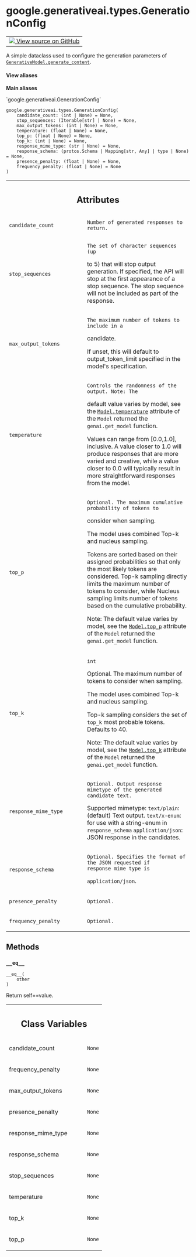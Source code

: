 
# google.generativeai.types.GenerationConfig

<!-- Insert buttons and diff -->

<table class="tfo-notebook-buttons tfo-api nocontent">
<td>
  <a target="_blank" href="https://github.com/google/generative-ai-python/blob/master/google/generativeai/types/generation_types.py#L92-L175">
    <img src="https://www.tensorflow.org/images/GitHub-Mark-32px.png" />
    View source on GitHub
  </a>
</td>
</table>



A simple dataclass used to configure the generation parameters of <a href="../../../google/generativeai/GenerativeModel.md#generate_content"><code>GenerativeModel.generate_content</code></a>.

<section class="expandable">
  <h4 class="showalways">View aliases</h4>
  <p>
<b>Main aliases</b>
<p>`google.generativeai.GenerationConfig`</p>
</p>
</section>

<pre class="devsite-click-to-copy prettyprint lang-py tfo-signature-link">
<code>google.generativeai.types.GenerationConfig(
    candidate_count: (int | None) = None,
    stop_sequences: (Iterable[str] | None) = None,
    max_output_tokens: (int | None) = None,
    temperature: (float | None) = None,
    top_p: (float | None) = None,
    top_k: (int | None) = None,
    response_mime_type: (str | None) = None,
    response_schema: (protos.Schema | Mapping[str, Any] | type | None) = None,
    presence_penalty: (float | None) = None,
    frequency_penalty: (float | None) = None
)
</code></pre>



<!-- Placeholder for "Used in" -->




<!-- Tabular view -->
 <table class="responsive fixed orange">
<colgroup><col width="214px"><col></colgroup>
<tr><th colspan="2"><h2 class="add-link">Attributes</h2></th></tr>

<tr>
<td>

`candidate_count`<a id="candidate_count"></a>

</td>
<td>

    Number of generated responses to return.

</td>
</tr><tr>
<td>

`stop_sequences`<a id="stop_sequences"></a>

</td>
<td>

    The set of character sequences (up
to 5) that will stop output generation. If
specified, the API will stop at the first
appearance of a stop sequence. The stop sequence
will not be included as part of the response.

</td>
</tr><tr>
<td>

`max_output_tokens`<a id="max_output_tokens"></a>

</td>
<td>

    The maximum number of tokens to include in a
candidate.

If unset, this will default to output_token_limit specified
in the model's specification.

</td>
</tr><tr>
<td>

`temperature`<a id="temperature"></a>

</td>
<td>

    Controls the randomness of the output. Note: The
default value varies by model, see the <a href="../../../google/generativeai/protos/Model.md#temperature"><code>Model.temperature</code></a>
attribute of the `Model` returned the `genai.get_model`
function.

Values can range from [0.0,1.0], inclusive. A value closer
to 1.0 will produce responses that are more varied and
creative, while a value closer to 0.0 will typically result
in more straightforward responses from the model.

</td>
</tr><tr>
<td>

`top_p`<a id="top_p"></a>

</td>
<td>

    Optional. The maximum cumulative probability of tokens to
consider when sampling.

The model uses combined Top-k and nucleus sampling.

Tokens are sorted based on their assigned probabilities so
that only the most likely tokens are considered. Top-k
sampling directly limits the maximum number of tokens to
consider, while Nucleus sampling limits number of tokens
based on the cumulative probability.

Note: The default value varies by model, see the
<a href="../../../google/generativeai/protos/Model.md#top_p"><code>Model.top_p</code></a> attribute of the `Model` returned the
`genai.get_model` function.

</td>
</tr><tr>
<td>

`top_k`<a id="top_k"></a>

</td>
<td>

`int`

Optional. The maximum number of tokens to consider when
sampling.

The model uses combined Top-k and nucleus sampling.

Top-k sampling considers the set of `top_k` most probable
tokens. Defaults to 40.

Note: The default value varies by model, see the
<a href="../../../google/generativeai/protos/Model.md#top_k"><code>Model.top_k</code></a> attribute of the `Model` returned the
`genai.get_model` function.

</td>
</tr><tr>
<td>

`response_mime_type`<a id="response_mime_type"></a>

</td>
<td>

    Optional. Output response mimetype of the generated candidate text.

Supported mimetype:
    `text/plain`: (default) Text output.
    `text/x-enum`: for use with a string-enum in `response_schema`
    `application/json`: JSON response in the candidates.

</td>
</tr><tr>
<td>

`response_schema`<a id="response_schema"></a>

</td>
<td>

    Optional. Specifies the format of the JSON requested if response_mime_type is
`application/json`.

</td>
</tr><tr>
<td>

`presence_penalty`<a id="presence_penalty"></a>

</td>
<td>

    Optional.

</td>
</tr><tr>
<td>

`frequency_penalty`<a id="frequency_penalty"></a>

</td>
<td>

    Optional.

</td>
</tr>
</table>



## Methods

<h3 id="__eq__"><code>__eq__</code></h3>

<pre class="devsite-click-to-copy prettyprint lang-py tfo-signature-link">
<code>__eq__(
    other
)
</code></pre>

Return self==value.






<!-- Tabular view -->
 <table class="responsive fixed orange">
<colgroup><col width="214px"><col></colgroup>
<tr><th colspan="2"><h2 class="add-link">Class Variables</h2></th></tr>

<tr>
<td>

candidate_count<a id="candidate_count"></a>

</td>
<td>

`None`

</td>
</tr><tr>
<td>

frequency_penalty<a id="frequency_penalty"></a>

</td>
<td>

`None`

</td>
</tr><tr>
<td>

max_output_tokens<a id="max_output_tokens"></a>

</td>
<td>

`None`

</td>
</tr><tr>
<td>

presence_penalty<a id="presence_penalty"></a>

</td>
<td>

`None`

</td>
</tr><tr>
<td>

response_mime_type<a id="response_mime_type"></a>

</td>
<td>

`None`

</td>
</tr><tr>
<td>

response_schema<a id="response_schema"></a>

</td>
<td>

`None`

</td>
</tr><tr>
<td>

stop_sequences<a id="stop_sequences"></a>

</td>
<td>

`None`

</td>
</tr><tr>
<td>

temperature<a id="temperature"></a>

</td>
<td>

`None`

</td>
</tr><tr>
<td>

top_k<a id="top_k"></a>

</td>
<td>

`None`

</td>
</tr><tr>
<td>

top_p<a id="top_p"></a>

</td>
<td>

`None`

</td>
</tr>
</table>

